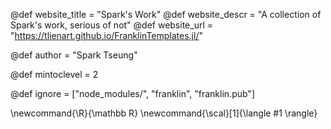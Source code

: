 <!--
Add here global page variables to use throughout your
website.
The website_* must be defined for the RSS to work
-->
@def website_title = "Spark's Work"
@def website_descr = "A collection of Spark's work, serious of not"
@def website_url   = "https://tlienart.github.io/FranklinTemplates.jl/"

@def author = "Spark Tseung"

@def mintoclevel = 2

<!--
Add here files or directories that should be ignored by Franklin, otherwise
these files might be copied and, if markdown, processed by Franklin which
you might not want. Indicate directories by ending the name with a `/`.
-->
@def ignore = ["node_modules/", "franklin", "franklin.pub"]

<!--
Add here global latex commands to use throughout your
pages. It can be math commands but does not need to be.
For instance:
* \newcommand{\phrase}{This is a long phrase to copy.}
-->
\newcommand{\R}{\mathbb R}
\newcommand{\scal}[1]{\langle #1 \rangle}
